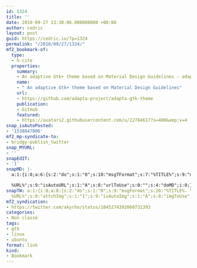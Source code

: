 ```yaml
---
id: 1324
title: ''
date: 2018-09-27 13:30:06.000000000 +00:00
author: cedric
layout: post
guid: https://cedric.io/?p=1324
permalink: "/2018/09/27/1324/"
mf2_bookmark-of:
  type:
  - h-cite
  properties:
    summary:
    - An adaptive Gtk+ theme based on Material Design Guidelines - adapta-project/adapta-gtk-theme
    name:
    - " An adaptive Gtk+ theme based on Material Design Guidelines"
    url:
    - https://github.com/adapta-project/adapta-gtk-theme
    publication:
    - GitHub
    featured:
    - https://avatars2.githubusercontent.com/u/22784617?s=400&amp;v=4
snap_isAutoPosted:
- '1538047806'
mf2_mp-syndicate-to:
- bridgy-publish_twitter
snap_MYURL:
- ''
snapEdIT:
- '1'
snapMD: |-
  a:1:{i:0;a:6:{s:2:"do";s:1:"0";s:10:"msgTFormat";s:7:"%TITLE%";s:9:"msgFormat";s:19:"%FULLTEXT%

  %URL%";s:9:"isAutoURL";s:1:"A";s:8:"urlToUse";s:0:"";s:4:"doMD";i:0;}}"
snapTW: a:1:{i:0;a:8:{s:2:"do";s:1:"0";s:9:"msgFormat";s:26:"%TITLE%. %EXCERPT% -
  %URL%";s:8:"attchImg";s:1:"1";s:9:"isAutoImg";s:1:"A";s:8:"imgToUse";s:0:"";s:9:"isAutoURL";s:1:"A";s:8:"urlToUse";s:0:"";s:4:"doTW";i:0;}}
mf2_syndication:
- https://twitter.com/akyrho/status/1045274392060731393
categories:
- Non classé
tags:
- gtk
- linux
- ubuntu
format: link
kind:
- Bookmark
---
```

